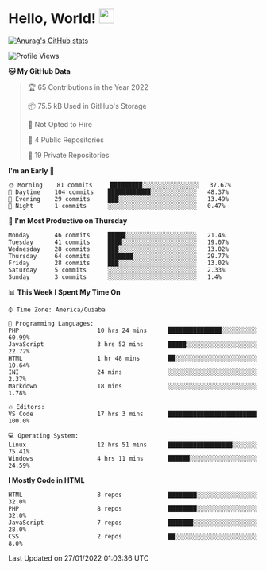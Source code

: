 
# Hello, World! <img src="https://raw.githubusercontent.com/MartinHeinz/MartinHeinz/master/wave.gif" width="30px">

[![Anurag's GitHub stats](https://github-readme-stats.vercel.app/api?username=ilismarque&count_private=true&show_icons=true&theme=dracula)](https://github.com/anuraghazra/github-readme-stats)

<!--START_SECTION:waka-->
![Profile Views](http://img.shields.io/badge/Profile%20Views-75-blue)

**🐱 My GitHub Data** 

> 🏆 65 Contributions in the Year 2022
 > 
> 📦 75.5 kB Used in GitHub's Storage 
 > 
> 🚫 Not Opted to Hire
 > 
> 📜 4 Public Repositories 
 > 
> 🔑 19 Private Repositories  
 > 
**I'm an Early 🐤** 

```text
🌞 Morning    81 commits     █████████░░░░░░░░░░░░░░░░   37.67% 
🌆 Daytime    104 commits    ████████████░░░░░░░░░░░░░   48.37% 
🌃 Evening    29 commits     ███░░░░░░░░░░░░░░░░░░░░░░   13.49% 
🌙 Night      1 commits      ░░░░░░░░░░░░░░░░░░░░░░░░░   0.47%

```
📅 **I'm Most Productive on Thursday** 

```text
Monday       46 commits     █████░░░░░░░░░░░░░░░░░░░░   21.4% 
Tuesday      41 commits     ████░░░░░░░░░░░░░░░░░░░░░   19.07% 
Wednesday    28 commits     ███░░░░░░░░░░░░░░░░░░░░░░   13.02% 
Thursday     64 commits     ███████░░░░░░░░░░░░░░░░░░   29.77% 
Friday       28 commits     ███░░░░░░░░░░░░░░░░░░░░░░   13.02% 
Saturday     5 commits      ░░░░░░░░░░░░░░░░░░░░░░░░░   2.33% 
Sunday       3 commits      ░░░░░░░░░░░░░░░░░░░░░░░░░   1.4%

```


📊 **This Week I Spent My Time On** 

```text
⌚︎ Time Zone: America/Cuiaba

💬 Programming Languages: 
PHP                      10 hrs 24 mins      ███████████████░░░░░░░░░░   60.99% 
JavaScript               3 hrs 52 mins       █████░░░░░░░░░░░░░░░░░░░░   22.72% 
HTML                     1 hr 48 mins        ██░░░░░░░░░░░░░░░░░░░░░░░   10.64% 
INI                      24 mins             ░░░░░░░░░░░░░░░░░░░░░░░░░   2.37% 
Markdown                 18 mins             ░░░░░░░░░░░░░░░░░░░░░░░░░   1.78%

🔥 Editors: 
VS Code                  17 hrs 3 mins       █████████████████████████   100.0%

💻 Operating System: 
Linux                    12 hrs 51 mins      ██████████████████░░░░░░░   75.41% 
Windows                  4 hrs 11 mins       ██████░░░░░░░░░░░░░░░░░░░   24.59%

```

**I Mostly Code in HTML** 

```text
HTML                     8 repos             ████████░░░░░░░░░░░░░░░░░   32.0% 
PHP                      8 repos             ████████░░░░░░░░░░░░░░░░░   32.0% 
JavaScript               7 repos             ███████░░░░░░░░░░░░░░░░░░   28.0% 
CSS                      2 repos             ██░░░░░░░░░░░░░░░░░░░░░░░   8.0%

```



 Last Updated on 27/01/2022 01:03:36 UTC
<!--END_SECTION:waka-->

<!--
**ilismarque/ilismarque** is a ✨ _special_ ✨ repository because its `README.md` (this file) appears on your GitHub profile.

Here are some ideas to get you started:

- 🔭 I’m currently working on ...
- 🌱 I’m currently learning ...
- 👯 I’m looking to collaborate on ...
- 🤔 I’m looking for help with ...
- 💬 Ask me about ...
- 📫 How to reach me: ...
- 😄 Pronouns: ...
- ⚡ Fun fact: ...
-->
